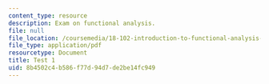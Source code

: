```yaml
---
content_type: resource
description: Exam on functional analysis.
file: null
file_location: /coursemedia/18-102-introduction-to-functional-analysis-spring-2009/8b4502c4b586f77d94d7de2be14fc949_MIT18_102s09_exam_test01.pdf
file_type: application/pdf
resourcetype: Document
title: Test 1
uid: 8b4502c4-b586-f77d-94d7-de2be14fc949
---
```

